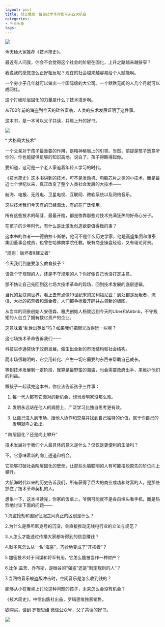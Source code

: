 ```yaml
---
layout: post
title: 财富爆发：每轮技术革命都带来四次机会
categories:
- 今日头条
tags:
---
```

![](http://p3.pstatp.com/large/487000145e48cb3b1ba)

今天给大家推荐《技术简史》。

最近有人问我，你会不会觉得这个社会的阶层在固化，上升之路越来越狭窄？

我说我的感觉怎么正好相反呢？现在的社会越来越容易给个人赋能啊。

一个穷小子几年就可以做出一个国际级的大公司。一个默默无闻的人几个月就可以成网红。

这个打破阶层固化的力量是什么？技术进步啊。

从700年前的海盗到今天的硅谷富翁，人类的技术发展证明了这件事。 

这本书，是一本可以父子共读，并肩上升的好书。

![](http://p3.pstatp.com/large/3e8000a0fb754df74cd)

“ 大格局大技术”

一个父亲对于孩子最重要的作用，是精神格局上的引领。当然，前提是孩子愿意听你的，你也能提供足够的知识高地。说白了，孩子得瞧得起你。

要知道，这可是一个老人家追着年轻人学习的时代。

《技术简史》这本书讲到的技术，可不是发动机、电脑芯片之类的小技术，而是最近七个世纪以来，真正改变了整个人类社会发展的大技术——

航海、电报、无线电、卫星电视、互联网、微软系统以及网络音乐。

这些技术我们今天有的已经淘汰，有的在广泛使用。

所有这些技术的萌芽，最最开始，都是依靠那些对技术充满狂热的好奇心分子。

在孩子的少年时代，有什么是比激发创造欲更值得做的事？

这本书的作者——德伯拉·L·斯帕，他可不是什么历史学家，他是高盛集团和维泰集团董事会成员，也曾在哈佛商学院任教。既有商业操盘经验，又有理论背景。

“规则：破坏者&建立者”

今天我们到底要怎么教育孩子？

该做个守规矩的人，还是不守规矩的人？你好像自己也没打定主意。

那不妨让自己先回到这七场大技术革命的现场，回到技术发展的底层逻辑。

当代的互联网世界，看上去有点像19世纪末的加利福尼亚：到处都是反叛者、流氓、大批的拓荒者和淘金者，人们都争抢着开辟并占领新的版图。

从当年的网景创始人安德森、雅虎创始人杨致远到今天的Uber和Airbnb，不守规矩的人创立了拥有数亿资产的企业。

这意味着“乱世出英雄”吗？如果我们把眼光放得远一些呢？

这七场技术革命告诉我们——

科技进步通常快于政府发展，催生出全新的市场结构和社会结构。

而市场很聪明的，它会用转化、产生一切它需要的东西来帮助自己成长。

等到技术发展到一定阶段，就算是最野蛮的海盗，也会需要政府出手，来维护他们的利益。

跟孩子一起读完这本书，你应该告诉孩子三件事：

1. 每一代人都有它面对的新机会，想当发明家没那么难。

2. 发明永远站在他人的肩膀上，广泛学习比独自思考更有效。

3. 让自己进入到市场，跟他人协作和交易并找到自己独特的价值，属于你自己的发明就呼之欲出。

“ 阶层固化？还是向上攀升”

技术发展对于我们个人最具体的意义是什么？仅仅是更便利的生活吗？

不。它意味着新的向上通道和机会。

它能够打破社会阶层固化的壁垒，让那些头脑聪明的人有可能摆脱原先的阶位向上攀升。

大航海时代以来的历史告诉我们，所有获得了巨大的商业成功和财富的人，是那些抓住了技术革命契机的人。

想象一下，这本书读完，你家的饭桌上，爷俩可能就不是各自埋头看手机，而是热烈地讨论下面的问题——

1.海盗抢劫和国家征服之间真正的区别是什么？

2.为什么是泰坦尼克号的沉没，会直接推动无线电行业的立法与规范？

3.人怎么才能通过传播大家都听得到的信息赚钱？

4.默多克怎么从一名“海盗”，巧妙地变成了“开拓者”？

5.加密技术对于间谍和将军有用，它怎么能被当作一种财产？

6.比尔·盖茨、乔布斯，是硅谷的“强盗”还是“制定规则的人”？

7.当网络音乐被盗版冲击时，空间音乐是怎么收到钱的？

能够从小在餐桌上讨论这种问题的孩子，未来怎么会没有机会？

《技术简史》，中信出版社出品，罗辑思维独家销售。

欲购买，请到 罗辑思维 微信公众号，父子共读的好书。

![](http://p1.pstatp.com/large/4860000fe4f7793910a)